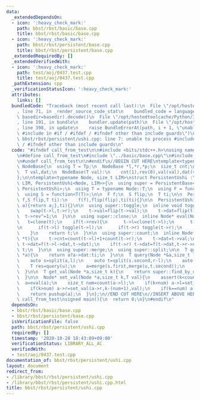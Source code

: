 ```yaml
---
data:
  _extendedDependsOn:
  - icon: ':heavy_check_mark:'
    path: bbst/rbst/basic/base.cpp
    title: bbst/rbst/basic/base.cpp
  - icon: ':heavy_check_mark:'
    path: bbst/rbst/persistent/base.cpp
    title: bbst/rbst/persistent/base.cpp
  _extendedRequiredBy: []
  _extendedVerifiedWith:
  - icon: ':heavy_check_mark:'
    path: test/aoj/0437.test.cpp
    title: test/aoj/0437.test.cpp
  _pathExtension: cpp
  _verificationStatusIcon: ':heavy_check_mark:'
  attributes:
    links: []
  bundledCode: "Traceback (most recent call last):\n  File \"/opt/hostedtoolcache/Python/3.9.0/x64/lib/python3.9/site-packages/onlinejudge_verify/documentation/build.py\"\
    , line 71, in _render_source_code_stat\n    bundled_code = language.bundle(stat.path,\
    \ basedir=basedir).decode()\n  File \"/opt/hostedtoolcache/Python/3.9.0/x64/lib/python3.9/site-packages/onlinejudge_verify/languages/cplusplus.py\"\
    , line 191, in bundle\n    bundler.update(path)\n  File \"/opt/hostedtoolcache/Python/3.9.0/x64/lib/python3.9/site-packages/onlinejudge_verify/languages/cplusplus_bundle.py\"\
    , line 398, in update\n    raise BundleErrorAt(path, i + 1, \"unable to process\
    \ #include in #if / #ifdef / #ifndef other than include guards\")\nonlinejudge_verify.languages.cplusplus_bundle.BundleErrorAt:\
    \ bbst/rbst/persistent/ushi.cpp: line 7: unable to process #include in #if / #ifdef\
    \ / #ifndef other than include guards\n"
  code: "#ifndef call_from_test\n\n#include <bits/stdc++.h>\nusing namespace std;\n\
    \n#define call_from_test\n#include \"../basic/base.cpp\"\n#include \"base.cpp\"\
    \n#undef call_from_test\n\n#endif\n//BEGIN CUT HERE\ntemplate<typename Tp>\nstruct\
    \ NodeBase{\n  using T = Tp;\n  NodeBase *l,*r,*p;\n  size_t cnt;\n  bool rev;\n\
    \  T val,dat;\n  NodeBase(T val):\n    cnt(1),rev(0),val(val),dat(val){l=r=p=nullptr;}\n\
    };\n\ntemplate<typename Node, size_t LIM>\nstruct PersistentUshi :\n  PersistentBase<Node,\
    \ LIM, PersistentUshi<Node, LIM>>{\n  using super = PersistentBase<Node, LIM,\
    \ PersistentUshi>;\n  using T = typename Node::T;\n  using F = function<T(T, T)>;\n\
    \  using S = function<T(T)>;\n\n  F f;\n  S flip;\n  T ti;\n\n  PersistentUshi(F\
    \ f,S flip,T ti):\n    f(f),flip(flip),ti(ti){}\n\n  PersistentUshi(F f,T ti):PersistentUshi(f,[](T\
    \ a){return a;},ti){}\n\n  using super::toggle;\n  inline void toggle(Node *t){\n\
    \    swap(t->l,t->r);\n    t->val=flip(t->val);\n    t->dat=flip(t->dat);\n  \
    \  t->rev^=1;\n  }\n\n  using super::clone;\n  inline Node* eval(Node* t){\n \
    \   t=clone(t);\n    if(t->rev){\n      t->l=clone(t->l);\n      t->r=clone(t->r);\n\
    \n      if(t->l) toggle(t->l);\n      if(t->r) toggle(t->r);\n      t->rev=false;\n\
    \    }\n    return t;\n  }\n\n  using super::count;\n  inline Node* pushup(Node\
    \ *t){\n    t->cnt=count(t->l)+1+count(t->r);\n    t->dat=t->val;\n    if(t->l)\
    \ t->dat=f(t->l->dat,t->dat);\n    if(t->r) t->dat=f(t->dat,t->r->dat);\n    return\
    \ t;\n  }\n\n  using super::merge;\n  using super::split;\n\n  T query(const Node\
    \ *a){\n    return a?a->dat:ti;\n  }\n\n  T query(Node *&a,size_t l,size_t r){\n\
    \    auto s=split(a,l);\n    auto t=split(s.second,r-l);\n    auto u=t.first;\n\
    \    T res=query(u);\n    a=merge(s.first,merge(u,t.second));\n    return res;\n\
    \  }\n\n  T get_val(Node *a,size_t k){\n    return super::find_by_order(a,k)->val;\n\
    \  }\n\n  Node* set_val(Node *a,size_t k,T val){\n    assert(k<count(a));\n  \
    \  a=eval(a);\n    size_t num=count(a->l);\n    if(k<num) a->l=set_val(a->l,k,val);\n\
    \    if(k>num) a->r=set_val(a->r,k-(num+1),val);\n    if(k==num) a->val=val;\n\
    \    return pushup(a);\n  }\n};\n//END CUT HERE\n//INSERT ABOVE HERE\n#ifndef\
    \ call_from_test\nsigned main(){\n  return 0;\n}\n#endif\n"
  dependsOn:
  - bbst/rbst/basic/base.cpp
  - bbst/rbst/persistent/base.cpp
  isVerificationFile: false
  path: bbst/rbst/persistent/ushi.cpp
  requiredBy: []
  timestamp: '2020-10-28 18:43:09+09:00'
  verificationStatus: LIBRARY_ALL_AC
  verifiedWith:
  - test/aoj/0437.test.cpp
documentation_of: bbst/rbst/persistent/ushi.cpp
layout: document
redirect_from:
- /library/bbst/rbst/persistent/ushi.cpp
- /library/bbst/rbst/persistent/ushi.cpp.html
title: bbst/rbst/persistent/ushi.cpp
---
```

